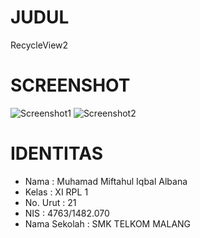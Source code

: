 # JUDUL
  RecycleView2

# SCREENSHOT
![Screenshot1](https://postimg.org/image/mkxau105z/][img]https://s15.postimg.org/mkxau105z/Screenshot_2016_11_04_16_54_55.png)
![Screenshot2](https://postimg.org/image/70px3hq1j/][img]https://s15.postimg.org/70px3hq1j/Screenshot_2016_11_04_16_54_58.png)

# IDENTITAS
- Nama         : Muhamad Miftahul Iqbal Albana
- Kelas        : XI RPL 1
- No. Urut     : 21
- NIS          : 4763/1482.070
- Nama Sekolah : SMK TELKOM MALANG
